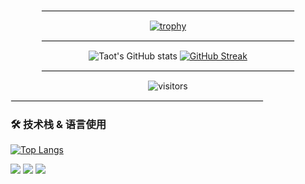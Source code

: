 <div align="center">
  <hr style="border: 1px solid #eee; width: 80%;"/>

  [![trophy](https://github-profile-trophy.vercel.app/?username=lrsm21427&row=1&margin-w=10&theme=light_lover)](https://github.com/ryo-ma/github-profile-trophy)
</div>
<div align="center">
  <hr style="border: 1px solid #eee; width: 80%;"/>
  
  ![Taot's GitHub stats](https://github-readme-stats.vercel.app/api?username=Taot-chen) 
  [![GitHub Streak](https://streak-stats.demolab.com/?user=lrsm21427&theme=light)](https://git.io/streak-stats)
</div>

<div align="center">
  <hr style="border: 1px solid #eee; width: 80%;"/>

![visitors](https://visitor-badge.glitch.me/badge?page_id=lrsm21427&left_color=green&right_color=red)
</div>

<div>
  <hr style="border: 1px solid #eee; width: 80%;"/>

### 🛠 技术栈 & 语言使用
[![Top Langs](https://github-readme-stats.vercel.app/api/top-langs/?username=lrsm21427&layout=donut)](https://github.com/anuraghazra/github-readme-stats)

<img src="https://img.shields.io/badge/-HTML5-E34F26?style=flat-square&logo=html5&logoColor=white" /> <img src="https://img.shields.io/badge/-CSS3-1572B6?style=flat-square&logo=css3" /> <img src="https://img.shields.io/badge/-JavaScript-oringe?style=flat-square&logo=javascript" />
</div>

